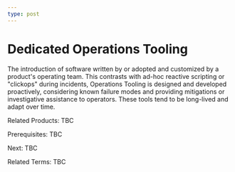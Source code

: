 ```yaml
---
type: post
---
```

# Dedicated Operations Tooling

The introduction of software written by or adopted and customized by a product's operating team.  This contrasts with ad-hoc reactive scripting or "clickops" during incidents, Operations Tooling is designed and developed proactively, considering known failure modes and providing mitigations or investigative assistance to operators.  These tools tend to be long-lived and adapt over time.

Related Products: TBC

Prerequisites:  TBC

Next: TBC

Related Terms: TBC
